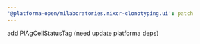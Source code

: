 ```yaml
---
'@platforma-open/milaboratories.mixcr-clonotyping.ui': patch
---
```


add PlAgCellStatusTag (need update platforma deps)
